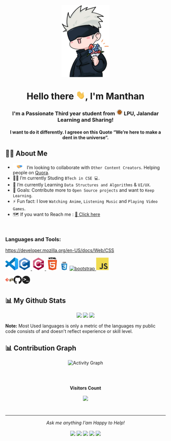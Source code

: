 <p align="center">
<img src="https://github.com/ManthanUgemuge/ManthanUgemuge/blob/main/Assets/PFP.png" width="150px">
 </p>
 
<h1 align="center"> Hello there <img src="https://github.com/ManthanUgemuge/ManthanUgemuge/blob/main/Assets/Hi.gif" width="29px">, I'm Manthan </h1>
<h3 align="center">I'm a Passionate Third year student from  <img src="https://github.com/ManthanUgemuge/ManthanUgemuge/blob/main/Assets/LPU.png" width="20px"> LPU, Jalandar Learning and Sharing! </h3>
<h4 align="center">I want to do it differently. I agreee on this Quote “We’re here to make a dent in the universe”. </h4>
<!-- -<h3 align="center">📄<a href="https://github.com/ManthanUgemuge/Resume/blob/main/"> My Resume </a> </h3></div>-->

## 🙋‍♂️ About Me
<!-- - 🔭 I love to do competitive programming: [Checkout my Hackerrank profile!](https://www.hackerrank.com/)! -->
- <img src="https://github.com/ManthanUgemuge/ManthanUgemuge/blob/main/Assets/Handshake.gif" width="40px"> I’m looking to collaborate with `Other Content Creators`. Helping people on [Quora](https://www.quora.com/profile/Manthan-Ugemuge).
- 👨‍💻 I’m currently Studing `BTech in CSE 💻`.
- 🌱 I’m currently Learning  `Data Structures and Algorithms` & `UI/UX`.
- 🥅 Goals: Contribute more to `Open Source projects` and want to `Keep Learning`.
- ⚡ Fun fact: I love `Watching Anime`, `Listening Music` and `Playing Video Games`.
- 🗺 If you want to Reach me  :  [💬 Click here](https://github.com/ManthanUgemuge/ManthanUgemuge/issues)
<br />

### Languages and Tools:


https://developer.mozilla.org/en-US/docs/Web/CSS

<p align="left"> 

<a href="https://www.cprogramming.com/" target="_blank"> <img src="https://raw.githubusercontent.com/devicons/devicon/master/icons/c/c-original.svg" alt="c" width="40" height="40"/> </a>
<a href="https://www.w3schools.com/cpp/" target="_blank"> <img src="https://raw.githubusercontent.com/devicons/devicon/master/icons/cplusplus/cplusplus-original.svg" alt="cplusplus" width="40" height="40"/> </a>
<img align="left" alt="Visual Studio Code" width="40px" src="https://raw.githubusercontent.com/github/explore/80688e429a7d4ef2fca1e82350fe8e3517d3494d/topics/visual-studio-code/visual-studio-code.png" />
<img  width="40" height="40" src="https://raw.githubusercontent.com/github/explore/80688e429a7d4ef2fca1e82350fe8e3517d3494d/topics/html/html.png" />
<img  alt="CSS3" width="26px" src="https://raw.githubusercontent.com/github/explore/80688e429a7d4ef2fca1e82350fe8e3517d3494d/topics/css/css.png" />
<a href="https://getbootstrap.com" target="_blank"> <img src="https://raw.githubusercontent.com/jmnote/z-icons/master/svg/bootstrap.svg" alt="bootstrap" width="40" height="40"/> </a>
<a href="https://developer.mozilla.org/en-US/docs/Web/JavaScript" target="_blank"> <img src="https://raw.githubusercontent.com/devicons/devicon/master/icons/javascript/javascript-original.svg" alt="javascript" width="40" height="40"/> </a>
<!-- <p align="left"> 
<img align="left" alt="C++" width="26px" src="https://raw.githubusercontent.com/jmnote/z-icons/master/svg/cpp.svg" /> 
<img align="left" alt="Java" width="26px" src="https://raw.githubusercontent.com/jmnote/z-icons/master/svg/java.svg" />
    <a href="https://developer.mozilla.org/en-US/docs/Web/JavaScript" target="_blank"> <img src="https://img.icons8.com/color/48/000000/javascript.png"/> </a> 
     &nbsp;
    <a href="https://getbootstrap.com" target="_blank"> <img src="https://img.icons8.com/color/48/000000/bootstrap.png"/> </a> 
     &nbsp;
    <a href="https://www.python.org" target="_blank"> <img src="https://img.icons8.com/color/48/000000/python.png"/> </a> 
     &nbsp;
    <a style="padding-right:8px;" href="https://www.mysql.com/" target="_blank"> <img src="https://img.icons8.com/fluent/50/000000/mysql-logo.png"/> </a>
     &nbsp;
    <a href="https://www.mongodb.com/" target="_blank"> <img src="https://raw.githubusercontent.com/devicons/devicon/master/icons/mongodb/mongodb-original-wordmark.svg" alt="mongodb" width="48" height="48"/> </a> 
     &nbsp;
    <a href="https://firebase.google.com/" target="_blank"> <img src="https://img.icons8.com/color/48/000000/firebase.png"/> </a> 
     &nbsp;
    <a href="https://postman.com" target="_blank"> <img src="https://www.vectorlogo.zone/logos/getpostman/getpostman-icon.svg" alt="postman" width="45" height="45"/> </a>   
     &nbsp;
    <a href="https://git-scm.com/" target="_blank"> <img src="https://img.icons8.com/color/48/000000/git.png"/> </a> 
     &nbsp;
      <a style="padding-right:8px;" href="https://nodejs.org" target="_blank"> <img src="https://img.icons8.com/color/48/000000/nodejs.png"/> </a> 
       &nbsp;
</p>
!-->
    


<img align="left" alt="Git" width="26px" src="https://raw.githubusercontent.com/github/explore/80688e429a7d4ef2fca1e82350fe8e3517d3494d/topics/git/git.png" />
<img align="left" alt="GitHub" width="26px" src="https://raw.githubusercontent.com/github/explore/78df643247d429f6cc873026c0622819ad797942/topics/github/github.png" />
<img align="left" alt="Terminal" width="26px" src="https://raw.githubusercontent.com/github/explore/80688e429a7d4ef2fca1e82350fe8e3517d3494d/topics/terminal/terminal.png" />

<br />
<br />

## 📊 My Github Stats
<p align="center">
  <img width="48%" src="https://github-readme-stats.vercel.app/api?username=ManthanUgemuge&show_icons=true&theme=tokyonight" />
  <img width="48%" src="https://github-readme-streak-stats.herokuapp.com/?user=ManthanUgemuge&theme=tokyonight" />
  <img src="https://github-readme-stats.vercel.app/api/top-langs/?username=ManthanUgemuge&theme=tokyonight"  />
<!-- 
 <a href="https://github.com/SubhamRaoniar28/github-readme-stats"><img alt="Nisarg's Top Languages" src="https://github-readme-stats.vercel.app/api/top-langs/?username=nisarg0&langs_count=8&count_private=true&layout=compact&theme=react&hide_border=true&bg_color=0D1117" /></a>
!-->
 <!-- <img src="https://github-readme-stats.vercel.app/api/wakatime?username=ManthanUgemuge" /> -->
  
 <b>Note:</b> Most Used languages is only a metric of the languages my public code consists of and doesn't reflect experience or skill level.
<br/>

## 📊 **Contribution Graph**
<p align="center">
 <a><img alt="Activity Graph" src="https://activity-graph.herokuapp.com/graph?username=ManthanUgemuge&theme=rogue" /></a>
</p>
<br/>

<div align="center">
<br><p align="centre"><b>Visitors Count</b></p>  
<p align="center"><img align="center" src="https://profile-counter.glitch.me/{ManthanUgemuge}/count.svg" /></p> 
<br></div>
</p>

<hr>
<p align="center">
  <i>Ask me anything I'am Happy to Help! </i>
  <br><br>
<a target="_blank" href="https://www.linkedin.com/in/manthanugemuge/"><img src="https://img.shields.io/badge/-LinkedIn-0077B5?style=for-the-badge&logo=Linkedin&logoColor=white"></img></a>
<a target="_blank" href="mailto:manthan.ugemuge2@gmail.com"><img src="https://img.shields.io/badge/-Gmail-D14836?style=for-the-badge&logo=Gmail&logoColor=white"></img></a>
<a target="_blank" href="https://www.instagram.com/manthanugemuge/"><img src="https://img.shields.io/badge/Instagram-E4405F?style=for-the-badge&logo=instagram&logoColor=white"></img></a>
<a target="_blank" href="https://twitter.com/ManthanUgemuge"><img src="https://img.shields.io/badge/-Twitter-1DA1F2?style=for-the-badge&logo=Twitter&logoColor=white"></img></a>
<a target="_blank" href="https://github.com/ManthanUgemuge"><img src="https://img.shields.io/badge/GitHub-100000?style=for-the-badge&logo=github&logoColor=white"></img></a>

<br>
</p>

